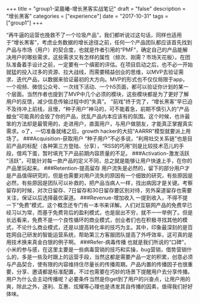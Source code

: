 +++
title = "group1-梁晨曦-增长黑客实战笔记"
draft = "false"
description = "增长黑客"
categories = ["experience"]
date = "2017-10-31"
tags =["group1"]
+++

“再牛逼的运营也挽救不了一个垃圾产品”，我们都听说过这句话，同样也适用于“增长黑客”，考虑业务数据的增长途径之前，任何一个产品团队都应该首先找到产品与市场（用户）的契合度，也就是作者引用的“PMF”，确定自己的产品能解决用户的哪些需求，这些需求又有怎样的属性（频次、刚需？市场天花板）。在团队准备着手设计之前，一定要有一个缜密的评估。在项目启动之后，也不必一开始就猛的投入过多的资源、拉大战线，而需要精益创业的思维，以MVP去验证需求、迭代产品，以数据来验证最初的大方向。MVP的形式也不仅仅局限于app，一个视频、微信公众号、一次线下活动、一个h5页面，都可以验证你计划的某一个层面。当然作者也提到了MVP中几个必须的模块，这些模块都是为了更好了解用户的反馈，减少信息传输过程中的“失真”。
“前戏”终于完了，“增长黑客”早已迫不及待冲上前线，且慢，“种子用户”神马的，可不能着急，前期不慎引入的“产品蝗虫”可能真的会毁了你的产品，扰乱产品内本应该有的氛围。这个时候，也许最笨的方法却是最管用的，走进用户，直面用户，与用户做朋友，才能真正掌握真实需求。o了，一切准备就绪之后，growth hacker的大招“AARRR”模型就要派上用场了。
###Acquisition-获取用户
“种子用户”不必多说，“利用社交关系链”也是目前产品的标配（各种第三方登陆、分享），“RSS的巧用”则是比较技术范儿的手段，借鸡下蛋，暂时填充下产品前期内容质量的不足。
###Activation-激发活跃
“活跃”，可能针对每一款产品的定义不同，总之就是能够让用户快速上手，在你的产品里玩起来。
###Retention-提高留存
用户流失是必然的，留下的部分用户才是产品值得研究的，但是也需要对用户流失的原因有一个细致的研究，有些原因是必然，有些原因是团队可以补救的，把产品当病人一样，找出病因才是关键。考察留存的时候，对次日留存、7日留存和30日留存要区别对待，另外渠道留存也需要关注，保证以后选择最优渠道。
###Revenue-增加收入
一提到收入，不得不提一下“免费”模式，这个概念还专门有一本书来详解。人们对互联网产品的免费早已经习以为常，而基于免费背后的盈利模式，也是层出不穷，就不一一举例了。但是长远看来，免费不是一个良性循环的商业模式，创业者们也在积极寻找其他的模式，不论什么商业模式，还是以提高转化率的技巧为主。其中，印象最深刻的是百姓网自己研发的智能运营系统，帮助第三方客服团队提高了外呼效率，这可真的是用技术换来真金白银的例子啊。
###Refer-病毒传播
也就是我们所说的“口碑”，小米的参与感，在这里主要是一些病毒营销的技巧和实操，bug营销，借势营销什么的，多是一些及时跟上的运营手段，当然这都是需要产品一定的积累，创意必须与产品契合，使有限的内容维持住尽量长的传播周期。产品内置的传播因子也很重要，分享、邀请都是标准配置，不过也需要在巧妙的场景下提醒用户去分享传播。
用户为什么会主动传播呢？必要条件当然是你get到了用户的兴奋点，让用户用的爽，除此之外，逐利、互惠、炫耀等心理也是诱发其自传播的因素，值得我们好好体味。
